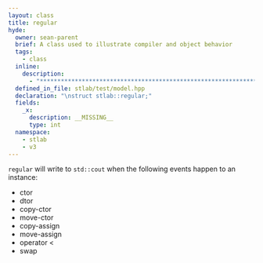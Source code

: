 ```yaml
---
layout: class
title: regular
hyde:
  owner: sean-parent
  brief: A class used to illustrate compiler and object behavior
  tags:
    - class
  inline:
    description:
      - "***********************************************************************************************"
  defined_in_file: stlab/test/model.hpp
  declaration: "\nstruct stlab::regular;"
  fields:
    _x:
      description: __MISSING__
      type: int
  namespace:
    - stlab
    - v3
---
```


`regular` will write to `std::cout` when the following events happen to an instance:

- ctor
- dtor
- copy-ctor
- move-ctor
- copy-assign
- move-assign
- operator <
- swap

